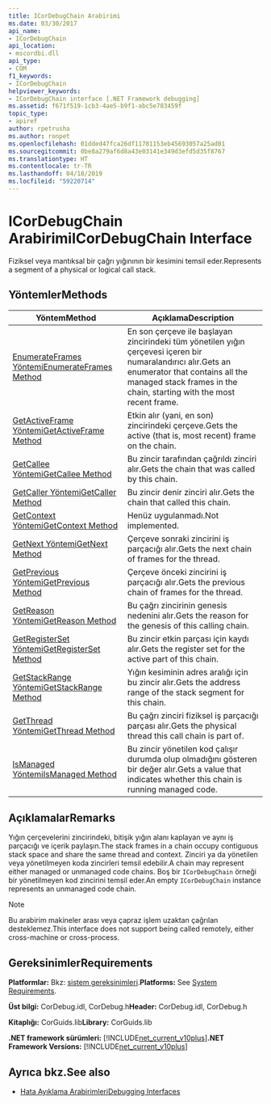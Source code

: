 ```yaml
---
title: ICorDebugChain Arabirimi
ms.date: 03/30/2017
api_name:
- ICorDebugChain
api_location:
- mscordbi.dll
api_type:
- COM
f1_keywords:
- ICorDebugChain
helpviewer_keywords:
- ICorDebugChain interface [.NET Framework debugging]
ms.assetid: f671f519-1cb3-4ae5-b9f1-abc5e783459f
topic_type:
- apiref
author: rpetrusha
ms.author: ronpet
ms.openlocfilehash: 01dded47fca26df11781153eb45693057a25ad01
ms.sourcegitcommit: 0be8a279af6d8a43e03141e349d3efd5d35f8767
ms.translationtype: HT
ms.contentlocale: tr-TR
ms.lasthandoff: 04/18/2019
ms.locfileid: "59220714"
---
```

# <a name="icordebugchain-interface"></a><span data-ttu-id="e602f-102">ICorDebugChain Arabirimi</span><span class="sxs-lookup"><span data-stu-id="e602f-102">ICorDebugChain Interface</span></span>

<span data-ttu-id="e602f-103">Fiziksel veya mantıksal bir çağrı yığınının bir kesimini temsil eder.</span><span class="sxs-lookup"><span data-stu-id="e602f-103">Represents a segment of a physical or logical call stack.</span></span>  
  
## <a name="methods"></a><span data-ttu-id="e602f-104">Yöntemler</span><span class="sxs-lookup"><span data-stu-id="e602f-104">Methods</span></span>  
  
|<span data-ttu-id="e602f-105">Yöntem</span><span class="sxs-lookup"><span data-stu-id="e602f-105">Method</span></span>|<span data-ttu-id="e602f-106">Açıklama</span><span class="sxs-lookup"><span data-stu-id="e602f-106">Description</span></span>|  
|------------|-----------------|  
|[<span data-ttu-id="e602f-107">EnumerateFrames Yöntemi</span><span class="sxs-lookup"><span data-stu-id="e602f-107">EnumerateFrames Method</span></span>](../../../../docs/framework/unmanaged-api/debugging/icordebugchain-enumerateframes-method.md)|<span data-ttu-id="e602f-108">En son çerçeve ile başlayan zincirindeki tüm yönetilen yığın çerçevesi içeren bir numaralandırıcı alır.</span><span class="sxs-lookup"><span data-stu-id="e602f-108">Gets an enumerator that contains all the managed stack frames in the chain, starting with the most recent frame.</span></span>|  
|[<span data-ttu-id="e602f-109">GetActiveFrame Yöntemi</span><span class="sxs-lookup"><span data-stu-id="e602f-109">GetActiveFrame Method</span></span>](../../../../docs/framework/unmanaged-api/debugging/icordebugchain-getactiveframe-method.md)|<span data-ttu-id="e602f-110">Etkin alır (yani, en son) zincirindeki çerçeve.</span><span class="sxs-lookup"><span data-stu-id="e602f-110">Gets the active (that is, most recent) frame on the chain.</span></span>|  
|[<span data-ttu-id="e602f-111">GetCallee Yöntemi</span><span class="sxs-lookup"><span data-stu-id="e602f-111">GetCallee Method</span></span>](../../../../docs/framework/unmanaged-api/debugging/icordebugchain-getcallee-method.md)|<span data-ttu-id="e602f-112">Bu zincir tarafından çağrıldı zinciri alır.</span><span class="sxs-lookup"><span data-stu-id="e602f-112">Gets the chain that was called by this chain.</span></span>|  
|[<span data-ttu-id="e602f-113">GetCaller Yöntemi</span><span class="sxs-lookup"><span data-stu-id="e602f-113">GetCaller Method</span></span>](../../../../docs/framework/unmanaged-api/debugging/icordebugchain-getcaller-method.md)|<span data-ttu-id="e602f-114">Bu zincir denir zinciri alır.</span><span class="sxs-lookup"><span data-stu-id="e602f-114">Gets the chain that called this chain.</span></span>|  
|[<span data-ttu-id="e602f-115">GetContext Yöntemi</span><span class="sxs-lookup"><span data-stu-id="e602f-115">GetContext Method</span></span>](../../../../docs/framework/unmanaged-api/debugging/icordebugchain-getcontext-method.md)|<span data-ttu-id="e602f-116">Henüz uygulanmadı.</span><span class="sxs-lookup"><span data-stu-id="e602f-116">Not implemented.</span></span>|  
|[<span data-ttu-id="e602f-117">GetNext Yöntemi</span><span class="sxs-lookup"><span data-stu-id="e602f-117">GetNext Method</span></span>](../../../../docs/framework/unmanaged-api/debugging/icordebugchain-getnext-method.md)|<span data-ttu-id="e602f-118">Çerçeve sonraki zincirini iş parçacığı alır.</span><span class="sxs-lookup"><span data-stu-id="e602f-118">Gets the next chain of frames for the thread.</span></span>|  
|[<span data-ttu-id="e602f-119">GetPrevious Yöntemi</span><span class="sxs-lookup"><span data-stu-id="e602f-119">GetPrevious Method</span></span>](../../../../docs/framework/unmanaged-api/debugging/icordebugchain-getprevious-method.md)|<span data-ttu-id="e602f-120">Çerçeve önceki zincirini iş parçacığı alır.</span><span class="sxs-lookup"><span data-stu-id="e602f-120">Gets the previous chain of frames for the thread.</span></span>|  
|[<span data-ttu-id="e602f-121">GetReason Yöntemi</span><span class="sxs-lookup"><span data-stu-id="e602f-121">GetReason Method</span></span>](../../../../docs/framework/unmanaged-api/debugging/icordebugchain-getreason-method.md)|<span data-ttu-id="e602f-122">Bu çağrı zincirinin genesis nedenini alır.</span><span class="sxs-lookup"><span data-stu-id="e602f-122">Gets the reason for the genesis of this calling chain.</span></span>|  
|[<span data-ttu-id="e602f-123">GetRegisterSet Yöntemi</span><span class="sxs-lookup"><span data-stu-id="e602f-123">GetRegisterSet Method</span></span>](../../../../docs/framework/unmanaged-api/debugging/icordebugchain-getregisterset-method.md)|<span data-ttu-id="e602f-124">Bu zincir etkin parçası için kaydı alır.</span><span class="sxs-lookup"><span data-stu-id="e602f-124">Gets the register set for the active part of this chain.</span></span>|  
|[<span data-ttu-id="e602f-125">GetStackRange Yöntemi</span><span class="sxs-lookup"><span data-stu-id="e602f-125">GetStackRange Method</span></span>](../../../../docs/framework/unmanaged-api/debugging/icordebugchain-getstackrange-method.md)|<span data-ttu-id="e602f-126">Yığın kesiminin adres aralığı için bu zincir alır.</span><span class="sxs-lookup"><span data-stu-id="e602f-126">Gets the address range of the stack segment for this chain.</span></span>|  
|[<span data-ttu-id="e602f-127">GetThread Yöntemi</span><span class="sxs-lookup"><span data-stu-id="e602f-127">GetThread Method</span></span>](../../../../docs/framework/unmanaged-api/debugging/icordebugchain-getthread-method.md)|<span data-ttu-id="e602f-128">Bu çağrı zinciri fiziksel iş parçacığı parçası alır.</span><span class="sxs-lookup"><span data-stu-id="e602f-128">Gets the physical thread this call chain is part of.</span></span>|  
|[<span data-ttu-id="e602f-129">IsManaged Yöntemi</span><span class="sxs-lookup"><span data-stu-id="e602f-129">IsManaged Method</span></span>](../../../../docs/framework/unmanaged-api/debugging/icordebugchain-ismanaged-method.md)|<span data-ttu-id="e602f-130">Bu zincir yönetilen kod çalışır durumda olup olmadığını gösteren bir değer alır.</span><span class="sxs-lookup"><span data-stu-id="e602f-130">Gets a value that indicates whether this chain is running managed code.</span></span>|  
  
## <a name="remarks"></a><span data-ttu-id="e602f-131">Açıklamalar</span><span class="sxs-lookup"><span data-stu-id="e602f-131">Remarks</span></span>  
 <span data-ttu-id="e602f-132">Yığın çerçevelerini zincirindeki, bitişik yığın alanı kaplayan ve aynı iş parçacığı ve içerik paylaşın.</span><span class="sxs-lookup"><span data-stu-id="e602f-132">The stack frames in a chain occupy contiguous stack space and share the same thread and context.</span></span> <span data-ttu-id="e602f-133">Zinciri ya da yönetilen veya yönetilmeyen koda zincirleri temsil edebilir.</span><span class="sxs-lookup"><span data-stu-id="e602f-133">A chain may represent either managed or unmanaged code chains.</span></span> <span data-ttu-id="e602f-134">Boş bir `ICorDebugChain` örneği bir yönetilmeyen kod zincirini temsil eder.</span><span class="sxs-lookup"><span data-stu-id="e602f-134">An empty `ICorDebugChain` instance represents an unmanaged code chain.</span></span>  
  
> [!NOTE]
>  <span data-ttu-id="e602f-135">Bu arabirim makineler arası veya çapraz işlem uzaktan çağrılan desteklemez.</span><span class="sxs-lookup"><span data-stu-id="e602f-135">This interface does not support being called remotely, either cross-machine or cross-process.</span></span>  
  
## <a name="requirements"></a><span data-ttu-id="e602f-136">Gereksinimler</span><span class="sxs-lookup"><span data-stu-id="e602f-136">Requirements</span></span>  
 <span data-ttu-id="e602f-137">**Platformlar:** Bkz: [sistem gereksinimleri](../../../../docs/framework/get-started/system-requirements.md).</span><span class="sxs-lookup"><span data-stu-id="e602f-137">**Platforms:** See [System Requirements](../../../../docs/framework/get-started/system-requirements.md).</span></span>  
  
 <span data-ttu-id="e602f-138">**Üst bilgi:** CorDebug.idl, CorDebug.h</span><span class="sxs-lookup"><span data-stu-id="e602f-138">**Header:** CorDebug.idl, CorDebug.h</span></span>  
  
 <span data-ttu-id="e602f-139">**Kitaplığı:** CorGuids.lib</span><span class="sxs-lookup"><span data-stu-id="e602f-139">**Library:** CorGuids.lib</span></span>  
  
 <span data-ttu-id="e602f-140">**.NET framework sürümleri:** [!INCLUDE[net_current_v10plus](../../../../includes/net-current-v10plus-md.md)]</span><span class="sxs-lookup"><span data-stu-id="e602f-140">**.NET Framework Versions:** [!INCLUDE[net_current_v10plus](../../../../includes/net-current-v10plus-md.md)]</span></span>  
  
## <a name="see-also"></a><span data-ttu-id="e602f-141">Ayrıca bkz.</span><span class="sxs-lookup"><span data-stu-id="e602f-141">See also</span></span>

- [<span data-ttu-id="e602f-142">Hata Ayıklama Arabirimleri</span><span class="sxs-lookup"><span data-stu-id="e602f-142">Debugging Interfaces</span></span>](../../../../docs/framework/unmanaged-api/debugging/debugging-interfaces.md)
